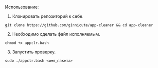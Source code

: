 Использование: 
1. Клонировать репозиторий к себе.
```
git clone https://github.com/ginnicute/app-cleaner && cd app-cleaner
```
2. Необходимо сделать файл исполняемым.
```
сhmod +x appclr.bash
```
3. Запустить проверку.
```
sudo ./appclr.bash <имя_пакета>
```
